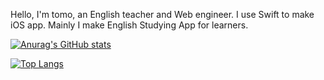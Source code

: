 Hello, I'm tomo, an English teacher and Web engineer.
I use Swift to make iOS app.
Mainly I make English Studying App for learners.

[![Anurag's GitHub stats](https://github-readme-stats.vercel.app/api?username=tomo311&count_private=true&show_icons=true)](https://github.com/anuraghazra/github-readme-stats)

[![Top Langs](https://github-readme-stats.vercel.app/api/top-langs/?username=tomo311)](https://github.com/anuraghazra/github-readme-stats)
